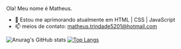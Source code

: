 Ola! Meu nome é Matheus.



- 🌱 Estou me aprimorando atualmente em HTML | CSS | JavaScript
- 📫 meios de contato: matheus.trindade5201@hotmail.com 

![Anurag's GitHub stats](https://github-readme-stats.vercel.app/api?username=MatheusTrindade5201&show_icons=true&theme=tokyonight)
[![Top Langs](https://github-readme-stats.vercel.app/api/top-langs/?username=MatheusTrindade5201&theme=tokyonight)](https://github.com/Matheus.trindade5201/github-readme-stats)

                      
